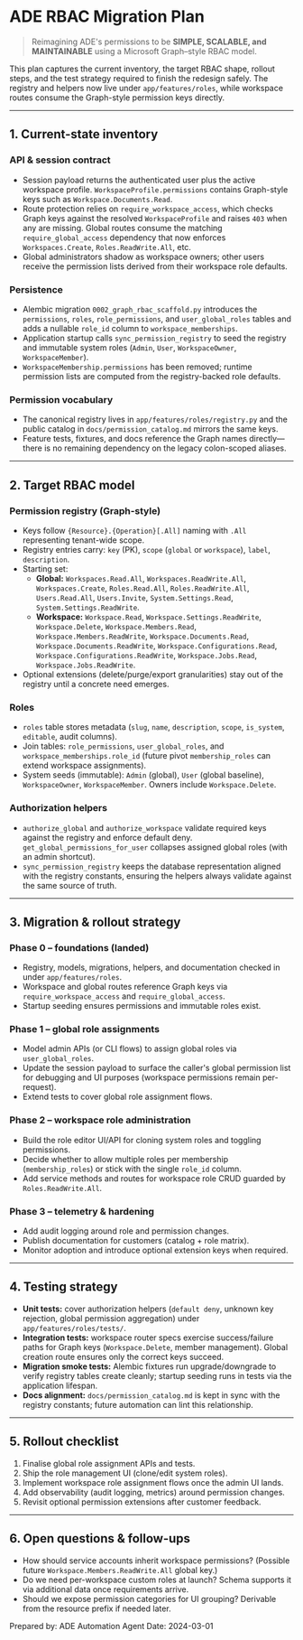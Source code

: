# ADE RBAC Migration Plan

> Reimagining ADE's permissions to be **SIMPLE, SCALABLE, and MAINTAINABLE**
> using a Microsoft Graph–style RBAC model.

This plan captures the current inventory, the target RBAC shape, rollout steps,
and the test strategy required to finish the redesign safely. The registry and
helpers now live under `app/features/roles`, while workspace routes consume the
Graph-style permission keys directly.

---

## 1. Current-state inventory

### API & session contract
- Session payload returns the authenticated user plus the active workspace
  profile. `WorkspaceProfile.permissions` contains Graph-style keys such as
  `Workspace.Documents.Read`.
- Route protection relies on `require_workspace_access`, which checks Graph keys
  against the resolved `WorkspaceProfile` and raises `403` when any are
  missing. Global routes consume the matching `require_global_access`
  dependency that now enforces `Workspaces.Create`, `Roles.ReadWrite.All`, etc.
- Global administrators shadow as workspace owners; other users receive the
  permission lists derived from their workspace role defaults.

### Persistence
- Alembic migration `0002_graph_rbac_scaffold.py` introduces the `permissions`,
  `roles`, `role_permissions`, and `user_global_roles` tables and adds a
  nullable `role_id` column to `workspace_memberships`.
- Application startup calls `sync_permission_registry` to seed the registry and
  immutable system roles (`Admin`, `User`, `WorkspaceOwner`, `WorkspaceMember`).
- `WorkspaceMembership.permissions` has been removed; runtime permission lists
  are computed from the registry-backed role defaults.

### Permission vocabulary
- The canonical registry lives in
  `app/features/roles/registry.py` and the public catalog in
  `docs/permission_catalog.md` mirrors the same keys.
- Feature tests, fixtures, and docs reference the Graph names directly—there is
  no remaining dependency on the legacy colon-scoped aliases.

---

## 2. Target RBAC model

### Permission registry (Graph-style)
- Keys follow `{Resource}.{Operation}[.All]` naming with `.All` representing
  tenant-wide scope.
- Registry entries carry: `key` (PK), `scope` (`global` or `workspace`),
  `label`, `description`.
- Starting set:
  - **Global:** `Workspaces.Read.All`, `Workspaces.ReadWrite.All`,
    `Workspaces.Create`, `Roles.Read.All`, `Roles.ReadWrite.All`,
    `Users.Read.All`, `Users.Invite`, `System.Settings.Read`,
    `System.Settings.ReadWrite`.
  - **Workspace:** `Workspace.Read`, `Workspace.Settings.ReadWrite`,
    `Workspace.Delete`, `Workspace.Members.Read`,
    `Workspace.Members.ReadWrite`, `Workspace.Documents.Read`,
    `Workspace.Documents.ReadWrite`, `Workspace.Configurations.Read`,
    `Workspace.Configurations.ReadWrite`, `Workspace.Jobs.Read`,
    `Workspace.Jobs.ReadWrite`.
- Optional extensions (delete/purge/export granularities) stay out of the
  registry until a concrete need emerges.

### Roles
- `roles` table stores metadata (`slug`, `name`, `description`, `scope`,
  `is_system`, `editable`, audit columns).
- Join tables: `role_permissions`, `user_global_roles`, and
  `workspace_memberships.role_id` (future pivot `membership_roles` can extend
  workspace assignments).
- System seeds (immutable): `Admin` (global), `User` (global baseline),
  `WorkspaceOwner`, `WorkspaceMember`. Owners include `Workspace.Delete`.

### Authorization helpers
- `authorize_global` and `authorize_workspace` validate required keys against
  the registry and enforce default deny. `get_global_permissions_for_user`
  collapses assigned global roles (with an admin shortcut).
- `sync_permission_registry` keeps the database representation aligned with the
  registry constants, ensuring the helpers always validate against the same
  source of truth.

---

## 3. Migration & rollout strategy

### Phase 0 – foundations (landed)
- Registry, models, migrations, helpers, and documentation checked in under
  `app/features/roles`.
- Workspace and global routes reference Graph keys via
  `require_workspace_access` and `require_global_access`.
- Startup seeding ensures permissions and immutable roles exist.

### Phase 1 – global role assignments
- Model admin APIs (or CLI flows) to assign global roles via
  `user_global_roles`.
- Update the session payload to surface the caller's global permission list for
  debugging and UI purposes (workspace permissions remain per-request).
- Extend tests to cover global role assignment flows.

### Phase 2 – workspace role administration
- Build the role editor UI/API for cloning system roles and toggling
  permissions.
- Decide whether to allow multiple roles per membership (`membership_roles`)
  or stick with the single `role_id` column.
- Add service methods and routes for workspace role CRUD guarded by
  `Roles.ReadWrite.All`.

### Phase 3 – telemetry & hardening
- Add audit logging around role and permission changes.
- Publish documentation for customers (catalog + role matrix).
- Monitor adoption and introduce optional extension keys when required.

---

## 4. Testing strategy

- **Unit tests:** cover authorization helpers (`default deny`, unknown key
  rejection, global permission aggregation) under
  `app/features/roles/tests/`.
- **Integration tests:** workspace router specs exercise success/failure paths
  for Graph keys (`Workspace.Delete`, member management). Global creation route
  ensures only the correct keys succeed.
- **Migration smoke tests:** Alembic fixtures run upgrade/downgrade to verify
  registry tables create cleanly; startup seeding runs in tests via the
  application lifespan.
- **Docs alignment:** `docs/permission_catalog.md` is kept in sync with the
  registry constants; future automation can lint this relationship.

---

## 5. Rollout checklist

1. Finalise global role assignment APIs and tests.
2. Ship the role management UI (clone/edit system roles).
3. Implement workspace role assignment flows once the admin UI lands.
4. Add observability (audit logging, metrics) around permission changes.
5. Revisit optional permission extensions after customer feedback.

---

## 6. Open questions & follow-ups

- How should service accounts inherit workspace permissions? (Possible future
  `Workspace.Members.ReadWrite.All` global key.)
- Do we need per-workspace custom roles at launch? Schema supports it via
  additional data once requirements arrive.
- Should we expose permission categories for UI grouping? Derivable from the
  resource prefix if needed later.

Prepared by: ADE Automation Agent
Date: 2024-03-01
